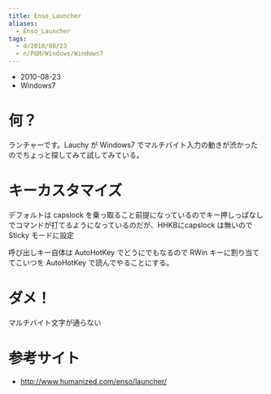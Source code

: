 ```yaml
---
title: Enso_Launcher
aliases:
  - Enso_Launcher
tags:
  - d/2010/08/23
  - n/PGM/Windows/Windows7
---
```


- 2010-08-23
- Windows7

何？
================================================================================
ランチャーです。Lauchy が Windows7 でマルチバイト入力の動きが渋かったのでちょっと探してみて試してみている。

キーカスタマイズ
================================================================================
デフォルトは capslock を乗っ取ること前提になっているのでキー押しっぱなしでコマンドが打てるようになっているのだが、HHKBにcapslock は無いので Sticky モードに設定

呼び出しキー自体は AutoHotKey でどうにでもなるので RWin キーに割り当ててこいつを AutoHotKey で読んでやることにする。

ダメ！
================================================================================
マルチバイト文字が通らない



参考サイト
================================================================================
- http://www.humanized.com/enso/launcher/

